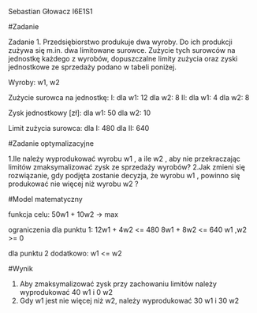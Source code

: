 Sebastian Głowacz
I6E1S1

#Zadanie

Zadanie 1. Przedsiębiorstwo produkuje dwa wyroby. Do ich produkcji zużywa się m.in. dwa
limitowane surowce. Zużycie tych surowców na jednostkę każdego z wyrobów, dopuszczalne limity
zużycia oraz zyski jednostkowe ze sprzedaży podano w tabeli poniżej.

Wyroby: w1, w2

Zużycie surowca na jednostkę:
I: 
dla w1: 12
dla w2: 8
II:
dla w1: 4
dla w2: 8

Zysk jednostkowy [zł]:
dla w1: 50
dla w2: 10

Limit zużycia surowca:
dla I: 480
dla II: 640


#Zadanie optymalizacyjne

1.Ile należy wyprodukować wyrobu w1 , a ile w2 , aby nie przekraczając limitów
zmaksymalizować zysk ze sprzedaży wyrobów?
2.Jak zmieni się rozwiązanie, gdy podjęta zostanie decyzja, że wyrobu w1 , powinno się
produkować nie więcej niż wyrobu w2 ?


#Model matematyczny

funkcja celu: 50w1 + 10w2 -> max

ograniczenia dla punktu 1: 
12w1 + 4w2 <= 480
8w1 + 8w2 <= 640
w1 ,w2 >= 0

dla punktu 2 dodatkowo:
w1 <= w2

#Wynik

1. Aby zmaksymalizować zysk przy zachowaniu limitów należy wyprodukować 40 w1 i 0 w2
2. Gdy w1 jest nie więcej niż w2, należy wyprodukować 30 w1 i 30 w2
